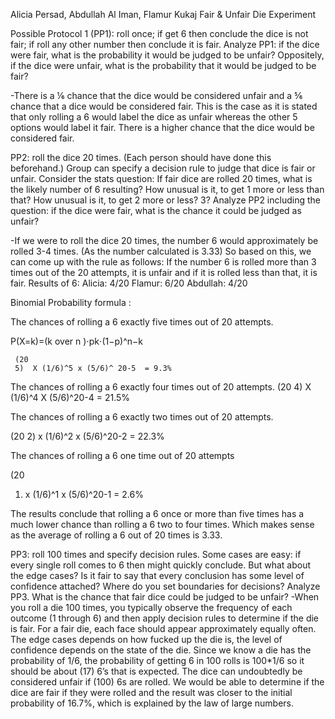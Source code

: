 Alicia Persad, Abdullah Al Iman, Flamur Kukaj
Fair & Unfair Die Experiment

Possible Protocol 1 (PP1): roll once; if get 6 then conclude the dice is not fair; if roll any other number then conclude it is fair. Analyze PP1: 
if the dice were fair, what is the probability it would be judged to be unfair? Oppositely, if the dice were unfair, what is the probability that it would be judged to be fair?

-There is a ⅙ chance that the dice would be considered unfair and a ⅚ chance that a dice would be considered fair. This is the case as it is stated that only rolling a 6 would label the dice as unfair whereas the other 5 options would label it fair. There is a higher chance that the dice would be considered fair.

PP2: roll the dice 20 times. (Each person should have done this beforehand.) Group can specify a decision rule to judge that dice is fair or unfair. Consider the stats question:
 If fair dice are rolled 20 times, what is the likely number of 6 resulting? How unusual is it, to get 1 more or less than that? How unusual is it, to get 2 more or less? 3? Analyze PP2 including the question: if the dice were fair, what is the chance it could be judged as unfair?


-If we were to roll the dice 20 times, the number 6 would approximately be rolled 3-4 times. (As the number calculated is 3.33)  So based on this, we can come up with the rule as follows: If the number 6 is rolled more than 3 times out of the 20 attempts, it is unfair and if it is rolled less than that, it is fair. 
Results of 6:
Alicia: 4/20
Flamur: 6/20
Abdullah: 4/20


Binomial Probability formula : 

The chances of rolling a 6 exactly five times out of 20 attempts.

P(X=k)=(k over n ​)⋅pk⋅(1−p)^n−k 

     (20
     5)  X (1/6)^5 x (5/6)^ 20-5  = 9.3% 

The chances of rolling a 6 exactly four times out of 20 attempts.
    (20
      4)  X (1/6)^4 X (5/6)^20-4 = 21.5%



The chances of rolling a 6 exactly two times out of 20 attempts.

(20
   2)  x (1/6)^2 x (5/6)^20-2 = 22.3%

The chances of rolling a 6 one time out of 20 attempts 

(20
   1)  x (1/6)^1 x (5/6)^20-1 = 2.6%

The results conclude that rolling a 6 once or more than five times has a much lower chance than rolling a 6 two to four times. Which makes sense as the average of rolling a 6 out of 20 times is 3.33.


PP3: roll 100 times and specify decision rules. Some cases are easy: if every single roll comes to 6 then might quickly conclude. But what about the edge cases? Is it fair to say that every conclusion has some level of confidence attached? Where do you set boundaries for decisions? Analyze PP3. What is the chance that fair dice could be judged to be unfair?
-When you roll a die 100 times, you typically observe the frequency of each outcome (1 through 6) and then apply decision rules to determine if the die is fair. For a fair die, each face should appear approximately equally often. The edge cases depends on how fucked up the die is, the level of confidence depends on the state of the die. Since we know a die has the probability of 1/6, the probability of getting 6 in 100 rolls is 100*1/6 so it should be about (17) 6’s that is expected. The dice can undoubtedly be considered unfair if (100) 6s are rolled. We would be able to determine if the dice are fair if they were rolled and the result was closer to the initial probability of 16.7%, which is explained by the law of large numbers.
